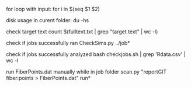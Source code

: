 for loop with input:
for i in $(seq $1 $2)

disk usage in curent folder:
du -hs

check target text count
$(fulltext.txt | grep "target text" | wc -l)

check if jobs successfully ran
CheckSims.py ../job*

check if jobs successfully analyzed
bash checkjobs.sh | grep 'Rdata.csv' | wc -l

run FiberPoints.dat manually while in job folder
scan.py "reportGIT fiber:points > FiberPoints.dat" run* 
